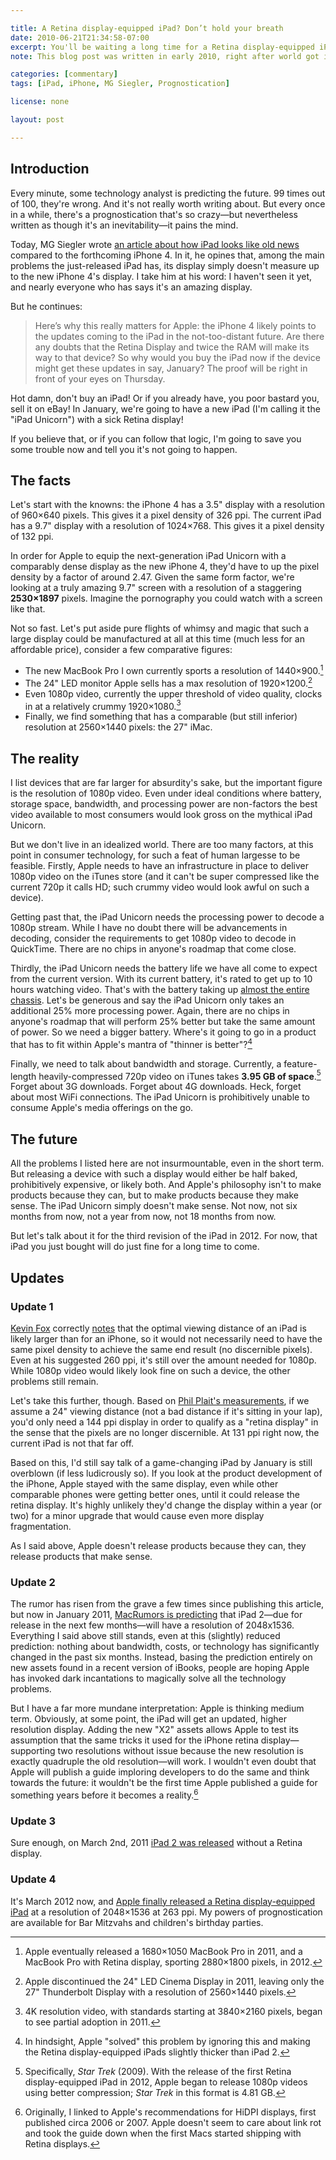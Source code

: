 ```yaml
---

title: A Retina display-equipped iPad? Don’t hold your breath
date: 2010-06-21T21:34:58-07:00
excerpt: You'll be waiting a long time for a Retina display-equipped iPad. A long, long time.
note: This blog post was written in early 2010, right after world got its first taste of cheap HiDPI displays in the form of iPhone 4. While HiDPI displays are common (if not ubiquitous) now, they were anything but in 2010. The historical significance of this post is that it took 2 years to see a HiDPI iPad (or, for that matter, consumer-grade HiDPI displays larger than 4 inches diagonal), not 6 months as was being predicted at the time.

categories: [commentary]
tags: [iPad, iPhone, MG Siegler, Prognostication]

license: none

layout: post

---
```


## Introduction

Every minute, some technology analyst is predicting the future. 99 times out of 100, they're wrong. And it's not really worth writing about. But every once in a while, there's a prognostication that's so crazy—but nevertheless written as though it's an inevitability—it pains the mind.

Today, MG Siegler wrote [an article about how iPad looks like old news][1] compared to the forthcoming iPhone 4. In it, he opines that, among the main problems the just-released iPad has, its display simply doesn't measure up to the new iPhone 4's display. I take him at his word: I haven't seen it yet, and nearly everyone who has says it's an amazing display.

But he continues:

> Here’s why this really matters for Apple: the iPhone 4 likely points to the updates coming to the iPad in the not-too-distant future. Are there any doubts that the Retina Display and twice the RAM will make its way to that device? So why would you buy the iPad now if the device might get these updates in say, January? The proof will be right in front of your eyes on Thursday.

Hot damn, don't buy an iPad! Or if you already have, you poor bastard you, sell it on eBay! In January, we're going to have a new iPad (I'm calling it the "iPad Unicorn") with a sick Retina display!

If you believe that, or if you can follow that logic, I'm going to save you some trouble now and tell you it's not going to happen.

## The facts

Let's start with the knowns: the iPhone 4 has a 3.5" display with a resolution of 960×640 pixels. This gives it a pixel density of 326 ppi. The current iPad has a 9.7" display with a resolution of 1024×768. This gives it a pixel density of 132 ppi.

In order for Apple to equip the next-generation iPad Unicorn with a comparably dense display as the new iPhone 4, they'd have to up the pixel density by a factor of around 2.47. Given the same form factor, we're looking at a truly amazing 9.7" screen with a resolution of a staggering **2530×1897** pixels. Imagine the pornography you could watch with a screen like that.

Not so fast. Let's put aside pure flights of whimsy and magic that such a large display could be manufactured at all at this time (much less for an affordable price), consider a few comparative figures:

* The new MacBook Pro I own currently sports a resolution of 1440×900.[^1]
* The 24" LED monitor Apple sells has a max resolution of 1920×1200.[^2]
* Even 1080p video, currently the upper threshold of video quality, clocks in at a relatively crummy 1920×1080.[^3]
* Finally, we find something that has a comparable (but still inferior) resolution at 2560×1440 pixels: the 27" iMac.

## The reality

I list devices that are far larger for absurdity's sake, but the important figure is the resolution of 1080p video. Even under ideal conditions where battery, storage space, bandwidth, and processing power are non-factors the best video available to most consumers would look gross on the mythical iPad Unicorn.

But we don't live in an idealized world. There are too many factors, at this point in consumer technology, for such a feat of human largesse to be feasible. Firstly, Apple needs to have an infrastructure in place to deliver 1080p video on the iTunes store (and it can't be super compressed like the current 720p it calls HD; such crummy video would look awful on such a device).

Getting past that, the iPad Unicorn needs the processing power to decode a 1080p stream. While I have no doubt there will be advancements in decoding, consider the requirements to get 1080p video to decode in QuickTime. There are no chips in anyone's roadmap that come close.

Thirdly, the iPad Unicorn needs the battery life we have all come to expect from the current version. With its current battery, it's rated to get up to 10 hours watching video. That's with the battery taking up [almost the entire chassis][2]. Let's be generous and say the iPad Unicorn only takes an additional 25% more processing power. Again, there are no chips in anyone's roadmap that will perform 25% better but take the same amount of power. So we need a bigger battery. Where's it going to go in a product that has to fit within Apple's mantra of "thinner is better"?[^4]

Finally, we need to talk about bandwidth and storage. Currently, a feature-length heavily-compressed 720p video on iTunes takes **3.95 GB of space**.[^5] Forget about 3G downloads. Forget about 4G downloads. Heck, forget about most WiFi connections. The iPad Unicorn is prohibitively unable to consume Apple's media offerings on the go.

## The future

All the problems I listed here are not insurmountable, even in the short term. But releasing a device with such a display would either be half baked, prohibitively expensive, or likely both. And Apple's philosophy isn't to make products because they can, but to make products because they make sense. The iPad Unicorn simply doesn't make sense. Not now, not six months from now, not a year from now, not 18 months from now.

But let's talk about it for the third revision of the iPad in 2012. For now, that iPad you just bought will do just fine for a long time to come.

## Updates

### Update 1

[Kevin Fox][3] correctly [notes][4] that the optimal viewing distance of an iPad is likely larger than for an iPhone, so it would not necessarily need to have the same pixel density to achieve the same end result (no discernible pixels). Even at his suggested 260 ppi, it's still over the amount needed for 1080p. While 1080p video would likely look fine on such a device, the other problems still remain.

Let's take this further, though. Based on [Phil Plait's measurements][5], if we assume a 24" viewing distance (not a bad distance if it's sitting in your lap), you'd only need a 144 ppi display in order to qualify as a "retina display" in the sense that the pixels are no longer discernible. At 131 ppi right now, the current iPad is not that far off.

Based on this, I'd still say talk of a game-changing iPad by January is still overblown (if less ludicrously so). If you look at the product development of the iPhone, Apple stayed with the same display, even while other comparable phones were getting better ones, until it could release the retina display. It's highly unlikely they'd change the display within a year (or two) for a minor upgrade that would cause even more display fragmentation.

As I said above, Apple doesn't release products because they can, they release products that make sense.

### Update 2

The rumor has risen from the grave a few times since publishing this article, but now in January 2011, [MacRumors is predicting][6] that iPad 2—due for release in the next few months—will have a resolution of 2048x1536. Everything I said above still stands, even at this (slightly) reduced prediction: nothing about bandwidth, costs, or technology has significantly changed in the past six months. Instead, basing the prediction entirely on new assets found in a recent version of iBooks, people are hoping Apple has invoked dark incantations to magically solve all the technology problems.

But I have a far more mundane interpretation: Apple is thinking medium term. Obviously, at some point, the iPad will get an updated, higher resolution display. Adding the new "X2" assets allows Apple to test its assumption that the same tricks it used for the iPhone retina display—supporting two resolutions without issue because the new resolution is exactly quadruple the old resolution—will work. I wouldn't even doubt that Apple will publish a guide imploring developers to do the same and think towards the future: it wouldn't be the first time Apple published a guide for something years before it becomes a reality.[^6]

### Update 3

Sure enough, on March 2nd, 2011 [iPad 2 was released][7] without a Retina display.

### Update 4

It's March 2012 now, and [Apple finally released a Retina display-equipped iPad][8] at a resolution of 2048×1536 at 263 ppi. My powers of prognostication are available for Bar Mitzvahs and children's birthday parties.

[^1]: Apple eventually released a 1680×1050 MacBook Pro in 2011, and a MacBook Pro with Retina display, sporting 2880×1800 pixels, in 2012.
[^2]: Apple discontinued the 24" LED Cinema Display in 2011, leaving only the 27" Thunderbolt Display with a resolution of 2560×1440 pixels.
[^3]: 4K resolution video, with standards starting at 3840×2160 pixels, began to see partial adoption in 2011.
[^4]: In hindsight, Apple "solved" this problem by ignoring this and making the Retina display-equipped iPads slightly thicker than iPad 2.
[^5]: Specifically, *Star Trek* (2009). With the release of the first Retina display-equipped iPad in 2012, Apple began to release 1080p videos using better compression;  *Star Trek* in this format is 4.81 GB.
[^6]: Originally, I linked to Apple's recommendations for HiDPI displays, first published circa 2006 or 2007. Apple doesn't seem to care about link rot and took the guide down when the first Macs started shipping with Retina displays.

[1]: http://techcrunch.com/2010/06/21/ios-4-iphone-4-ipad/ "Apple's Small Problem: iOS 4 And iPhone 4 One-Up The iPad"
[2]: http://www.ifixit.com/Teardown/iPad-Wi-Fi-Teardown/2183/1 "iPad Wi-Fi Teardown"
[3]: http://fury.com "Kevin Fox's website"
[4]: http://friendfeed.com/itafroma/e2abecd0/retina-display-equipped-ipad-don-t-hold-your "Comments for this blog post on FriendFeed"
[5]: http://blogs.discovermagazine.com/badastronomy/2010/06/10/resolving-the-iphone-resolution/ "Resolving the iPhone resolution"
[6]: http://www.macrumors.com/2011/01/15/ipad-2-screen-likely-to-have-2048x1536-resolution/ "iPad 2 Likely to Have 2048x1536 Screen Resolution"
[7]: http://www.engadget.com/2011/03/02/the-ipad-2/ "The iPad 2"
[8]: http://www.theverge.com/2012/3/7/2850299/ipad-3-retina-display "New iPad has Retina display, 2048 x 1536 resolution"
